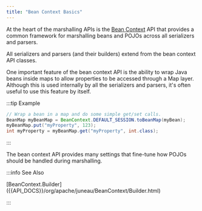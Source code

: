 ```yaml
---
title: "Bean Context Basics"
---
```


At the heart of the marshalling APIs is the [Bean Context]({{API_DOCS}}/org/apache/juneau/BeanContext.html) API that
provides a common framework for marshalling beans and POJOs across all serializers and parsers.

All serializers and parsers (and their builders) extend from the bean context API classes.

One important feature of the bean context API is the ability to wrap Java beans inside maps to allow properties to be
accessed through a Map layer.
Although this is used internally by all the serializers and parsers, it's often useful to use this feature by itself.

:::tip Example
```java
// Wrap a bean in a map and do some simple get/set calls.
BeanMap myBeanMap = BeanContext.DEFAULT_SESSION.toBeanMap(myBean);
myBeanMap.put("myProperty", 123);
int myProperty = myBeanMap.get("myProperty", int.class);
```
:::

The bean context API provides many settings that fine-tune how POJOs should be handled during marshalling.

:::info See Also

<tree>
<node-0><java-class>[BeanContext.Builder]({{API_DOCS}}/org/apache/juneau/BeanContext/Builder.html)</java-class></node-0>
</tree>

:::